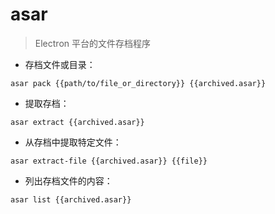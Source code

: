 # asar

> Electron 平台的文件存档程序

- 存档文件或目录：

`asar pack {{path/to/file_or_directory}} {{archived.asar}}`

- 提取存档：

`asar extract {{archived.asar}}`

- 从存档中提取特定文件：

`asar extract-file {{archived.asar}} {{file}}`

- 列出存档文件的内容：

`asar list {{archived.asar}}`

[#]: contributors: ([Datura stramonium L.])